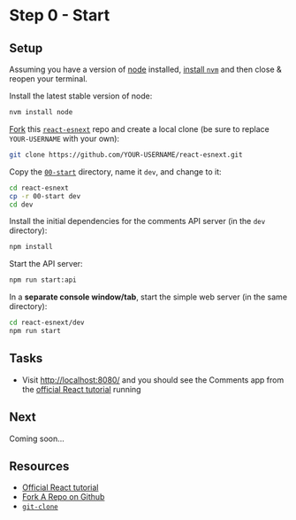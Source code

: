 # Step 0 - Start

## Setup

Assuming you have a version of [node](https://nodejs.org/en/) installed, [install `nvm`](https://github.com/creationix/nvm#install-script) and then close & reopen your terminal.

Install the latest stable version of node:

```sh
nvm install node
```

[Fork](https://help.github.com/articles/fork-a-repo/) this [`react-esnext`](https://github.com/benmvp/react-esnext) repo and create a local clone (be sure to replace `YOUR-USERNAME` with your own):

```sh
git clone https://github.com/YOUR-USERNAME/react-esnext.git
```

Copy the [`00-start`](./) directory, name it `dev`, and change to it:

```sh
cd react-esnext
cp -r 00-start dev
cd dev
```

Install the initial dependencies for the comments API server (in the `dev` directory):

```sh
npm install
```

Start the API server:

```sh
npm run start:api
```

In a **separate console window/tab**, start the simple web server (in the same directory):

```sh
cd react-esnext/dev
npm run start
```

## Tasks

- Visit [http://localhost:8080/](http://localhost:8080/) and you should see the Comments app from the [official React tutorial](https://facebook.github.io/react/docs/tutorial.html) running

## Next

Coming soon...

## Resources

- [Official React tutorial](https://facebook.github.io/react/docs/tutorial.html)
- [Fork A Repo on Github](https://help.github.com/articles/fork-a-repo/)
- [`git-clone`](https://git-scm.com/docs/git-clone)
